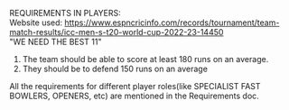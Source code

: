 REQUIREMENTS IN PLAYERS:  
Website used: https://www.espncricinfo.com/records/tournament/team-match-results/icc-men-s-t20-world-cup-2022-23-14450  
"WE NEED THE BEST 11"  
1.	The team should be able to score at least 180 runs on an average.
2.	They should be to defend 150 runs on an average  

All the requirements for different player roles(like SPECIALIST FAST BOWLERS, OPENERS, etc) are mentioned in the Requirements doc.
